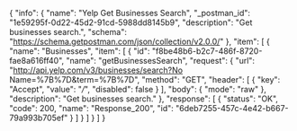 {
  "info": {
    "name": "Yelp Get Businesses Search",
    "_postman_id": "1e59295f-0d22-45d2-91cd-5988dd8145b9",
    "description": "Get businesses search.",
    "schema": "https://schema.getpostman.com/json/collection/v2.0.0/"
  },
  "item": [
    {
      "name": "Businesses",
      "item": [
        {
          "id": "f8be48b6-b2c7-486f-8720-fae8a616ff40",
          "name": "getBusinessesSearch",
          "request": {
            "url": "http://api.yelp.com/v3/businesses/search?No Name=%7B%7D&term=%7B%7D",
            "method": "GET",
            "header": [
              {
                "key": "Accept",
                "value": "*/*",
                "disabled": false
              }
            ],
            "body": {
              "mode": "raw"
            },
            "description": "Get businesses search."
          },
          "response": [
            {
              "status": "OK",
              "code": 200,
              "name": "Response_200",
              "id": "6deb7255-457c-4e42-b667-79a993b705ef"
            }
          ]
        }
      ]
    }
  ]
}
